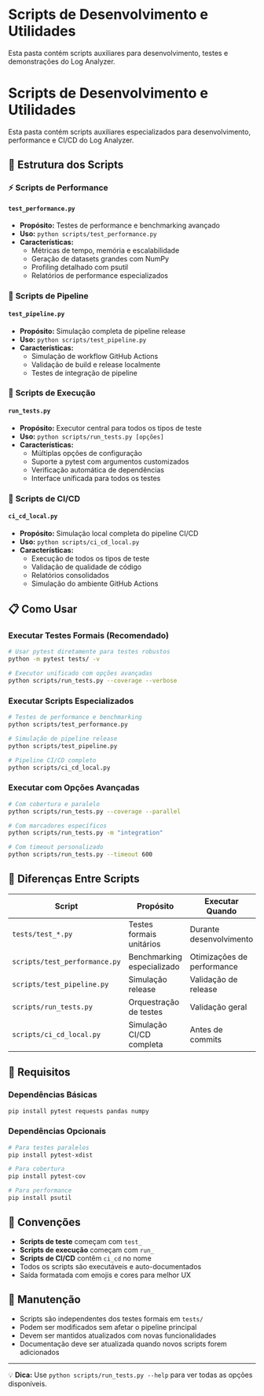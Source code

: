 # Scripts de Desenvolvimento e Utilidades

Esta pasta contém scripts auxiliares para desenvolvimento, testes e demonstrações do Log Analyzer.

# Scripts de Desenvolvimento e Utilidades

Esta pasta contém scripts auxiliares especializados para desenvolvimento, performance e CI/CD do Log Analyzer.

## 📁 Estrutura dos Scripts

### ⚡ **Scripts de Performance**

#### `test_performance.py`
- **Propósito:** Testes de performance e benchmarking avançado
- **Uso:** `python scripts/test_performance.py`
- **Características:** 
  - Métricas de tempo, memória e escalabilidade
  - Geração de datasets grandes com NumPy
  - Profiling detalhado com psutil
  - Relatórios de performance especializados

### 🔄 **Scripts de Pipeline**

#### `test_pipeline.py`
- **Propósito:** Simulação completa de pipeline release
- **Uso:** `python scripts/test_pipeline.py`
- **Características:** 
  - Simulação de workflow GitHub Actions
  - Validação de build e release localmente
  - Testes de integração de pipeline

### 🚀 **Scripts de Execução**

#### `run_tests.py`
- **Propósito:** Executor central para todos os tipos de teste
- **Uso:** `python scripts/run_tests.py [opções]`
- **Características:** 
  - Múltiplas opções de configuração
  - Suporte a pytest com argumentos customizados
  - Verificação automática de dependências
  - Interface unificada para todos os testes

### 🔄 **Scripts de CI/CD**

#### `ci_cd_local.py`
- **Propósito:** Simulação local completa do pipeline CI/CD
- **Uso:** `python scripts/ci_cd_local.py`
- **Características:** 
  - Execução de todos os tipos de teste
  - Validação de qualidade de código
  - Relatórios consolidados
  - Simulação do ambiente GitHub Actions

## 📋 Como Usar

### Executar Testes Formais (Recomendado)
```bash
# Usar pytest diretamente para testes robustos
python -m pytest tests/ -v

# Executor unificado com opções avançadas
python scripts/run_tests.py --coverage --verbose
```

### Executar Scripts Especializados
```bash
# Testes de performance e benchmarking
python scripts/test_performance.py

# Simulação de pipeline release
python scripts/test_pipeline.py

# Pipeline CI/CD completo
python scripts/ci_cd_local.py
```

### Executar com Opções Avançadas
```bash
# Com cobertura e paralelo
python scripts/run_tests.py --coverage --parallel

# Com marcadores específicos
python scripts/run_tests.py -m "integration"

# Com timeout personalizado
python scripts/run_tests.py --timeout 600
```

## 🎯 Diferenças Entre Scripts

| Script | Propósito | Executar Quando | Saída |
|--------|-----------|-----------------|-------|
| `tests/test_*.py` | Testes formais unitários | Durante desenvolvimento | Pytest profissional |
| `scripts/test_performance.py` | Benchmarking especializado | Otimizações de performance | Métricas detalhadas |
| `scripts/test_pipeline.py` | Simulação release | Validação de release | Pipeline completo |
| `scripts/run_tests.py` | Orquestração de testes | Validação geral | Configurável |
| `scripts/ci_cd_local.py` | Simulação CI/CD completa | Antes de commits | Pipeline completo |

## 🚨 Requisitos

### Dependências Básicas
```bash
pip install pytest requests pandas numpy
```

### Dependências Opcionais
```bash
# Para testes paralelos
pip install pytest-xdist

# Para cobertura
pip install pytest-cov

# Para performance
pip install psutil
```

## 📝 Convenções

- **Scripts de teste** começam com `test_`
- **Scripts de execução** começam com `run_`
- **Scripts de CI/CD** contêm `ci_cd` no nome
- Todos os scripts são executáveis e auto-documentados
- Saída formatada com emojis e cores para melhor UX

## 🔧 Manutenção

- Scripts são independentes dos testes formais em `tests/`
- Podem ser modificados sem afetar o pipeline principal
- Devem ser mantidos atualizados com novas funcionalidades
- Documentação deve ser atualizada quando novos scripts forem adicionados

---

💡 **Dica:** Use `python scripts/run_tests.py --help` para ver todas as opções disponíveis.